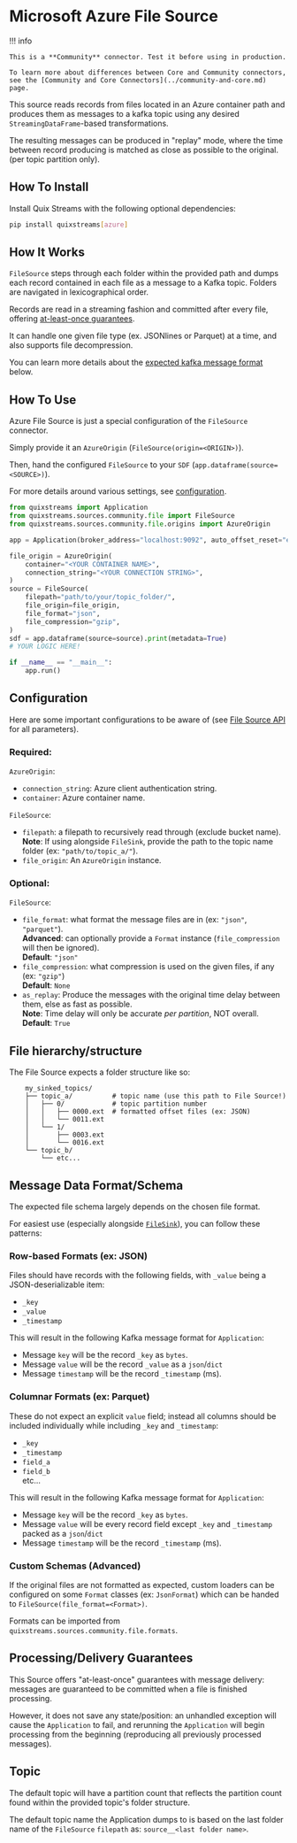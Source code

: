 # Microsoft Azure File Source

!!! info

    This is a **Community** connector. Test it before using in production.

    To learn more about differences between Core and Community connectors, see the [Community and Core Connectors](../community-and-core.md) page.

This source reads records from files located in an Azure container path and produces 
them as messages to a kafka topic using any desired `StreamingDataFrame`-based transformations. 

The resulting messages can be produced in "replay" mode, where the time between record 
producing is matched as close as possible to the original. (per topic partition only).


## How To Install

Install Quix Streams with the following optional dependencies:

```bash
pip install quixstreams[azure]
```

## How It Works

`FileSource` steps through each folder within the provided path and dumps each record 
contained in each file as a message to a Kafka topic. Folders are navigated in 
lexicographical order.

Records are read in a streaming fashion and committed after every file, offering 
[at-least-once guarantees](#processingdelivery-guarantees).

It can handle one given file type (ex. JSONlines or Parquet) at a time, and also 
supports file decompression.

You can learn more details about the [expected kafka message format](#message-data-formatschema) below.

## How To Use

Azure File Source is just a special configuration of the `FileSource` connector.

Simply provide it an `AzureOrigin` (`FileSource(origin=<ORIGIN>)`).

Then, hand the configured `FileSource` to your `SDF` (`app.dataframe(source=<SOURCE>)`).

For more details around various settings, see [configuration](#configuration).

```python
from quixstreams import Application
from quixstreams.sources.community.file import FileSource
from quixstreams.sources.community.file.origins import AzureOrigin

app = Application(broker_address="localhost:9092", auto_offset_reset="earliest")

file_origin = AzureOrigin(
    container="<YOUR CONTAINER NAME>",
    connection_string="<YOUR CONNECTION STRING>",
)
source = FileSource(
    filepath="path/to/your/topic_folder/",
    file_origin=file_origin,
    file_format="json",
    file_compression="gzip",
)
sdf = app.dataframe(source=source).print(metadata=True)
# YOUR LOGIC HERE!

if __name__ == "__main__":
    app.run()
```

## Configuration

Here are some important configurations to be aware of (see [File Source API](../../api-reference/sources.md#filesource) for all parameters).

### Required:

`AzureOrigin`:

- `connection_string`: Azure client authentication string.
- `container`: Azure container name.


`FileSource`:

- `filepath`: a filepath to recursively read through (exclude bucket name).    
    **Note**: If using alongside `FileSink`, provide the path to the topic name folder (ex: `"path/to/topic_a/"`).    
- `file_origin`: An `AzureOrigin` instance.


### Optional:

`FileSource`:

- `file_format`: what format the message files are in (ex: `"json"`, `"parquet"`).    
    **Advanced**: can optionally provide a `Format` instance (`file_compression` will then be ignored).    
    **Default**: `"json"`
- `file_compression`: what compression is used on the given files, if any (ex: `"gzip"`)    
    **Default**: `None`
- `as_replay`: Produce the messages with the original time delay between them, else as fast as possible.    
    **Note**: Time delay will only be accurate _per partition_, NOT overall.    
    **Default**: `True`

## File hierarchy/structure

The File Source expects a folder structure like so:

```
    my_sinked_topics/
    ├── topic_a/          # topic name (use this path to File Source!)
    │   ├── 0/            # topic partition number
    │   │   ├── 0000.ext  # formatted offset files (ex: JSON)
    │   │   └── 0011.ext
    │   └── 1/
    │       ├── 0003.ext
    │       └── 0016.ext
    └── topic_b/
        └── etc...
```

## Message Data Format/Schema

The expected file schema largely depends on the chosen 
file format.

For easiest use (especially alongside [`FileSink`](../sinks/file-sink.md)), 
you can follow these patterns: 

### Row-based Formats (ex: JSON)

Files should have records with the following fields, with `_value` being a 
JSON-deserializable item:

  - `_key`
  - `_value`
  - `_timestamp`


This will result in the following Kafka message format for `Application`:

- Message `key` will be the record `_key` as `bytes`.
- Message `value` will be the record `_value` as a `json`/`dict`
- Message `timestamp` will be the record `_timestamp` (ms).

### Columnar Formats (ex: Parquet)
These do not expect an explicit `value` field; instead all columns should be included 
individually while including `_key` and `_timestamp`:

  - `_key`
  - `_timestamp`
  - `field_a`
  - `field_b`    
  etc...


This will result in the following Kafka message format for `Application`:

- Message `key` will be the record `_key` as `bytes`.
- Message `value` will be every record field except `_key` and `_timestamp` packed as a `json`/`dict`
- Message `timestamp` will be the record `_timestamp` (ms).


### Custom Schemas (Advanced)

If the original files are not formatted as expected, custom loaders can be configured 
on some `Format` classes (ex: `JsonFormat`) which can be handed to `FileSource(file_format=<Format>)`.

Formats can be imported from `quixstreams.sources.community.file.formats`.

## Processing/Delivery Guarantees

This Source offers "at-least-once" guarantees with message delivery: messages are
guaranteed to be committed when a file is finished processing.

However, it does not save any state/position: an unhandled exception will cause the 
`Application` to fail, and rerunning the `Application` will begin processing from the
beginning (reproducing all previously processed messages).

## Topic

The default topic will have a partition count that reflects the partition count found 
within the provided topic's folder structure.

The default topic name the Application dumps to is based on the last folder name of 
the `FileSource` `filepath` as: `source__<last folder name>`.
